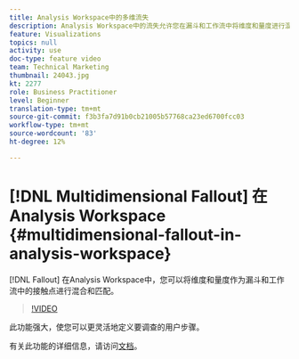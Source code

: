 ```yaml
---
title: Analysis Workspace中的多维流失
description: Analysis Workspace中的流失允许您在漏斗和工作流中将维度和量度进行混合和匹配作为接触点。
feature: Visualizations
topics: null
activity: use
doc-type: feature video
team: Technical Marketing
thumbnail: 24043.jpg
kt: 2277
role: Business Practitioner
level: Beginner
translation-type: tm+mt
source-git-commit: f3b3fa7d91b0cb21005b57768ca23ed6700fcc03
workflow-type: tm+mt
source-wordcount: '83'
ht-degree: 12%

---
```



# [!DNL Multidimensional Fallout] 在Analysis Workspace  {#multidimensional-fallout-in-analysis-workspace}

[!DNL Fallout] 在Analysis Workspace中，您可以将维度和量度作为漏斗和工作流中的接触点进行混合和匹配。

>[!VIDEO](https://video.tv.adobe.com/v/24043/?quality=12)

此功能强大，使您可以更灵活地定义要调查的用户步骤。

有关此功能的详细信息，请访问[文档](https://marketing.adobe.com/resources/help/en_US/analytics/analysis-workspace/configuring-interdimensional-fallout.html)。
